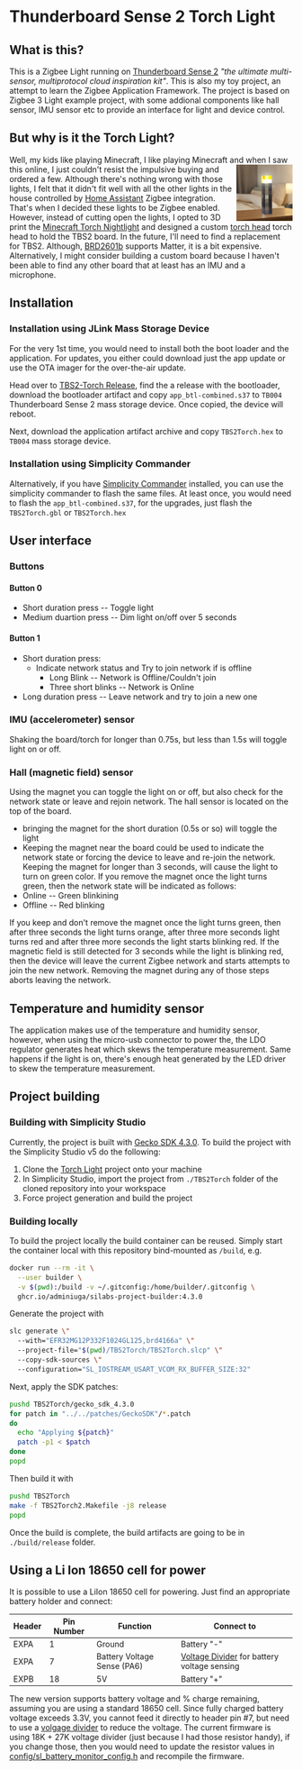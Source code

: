 # Thunderboard Sense 2 Torch Light

## What is this?

This is a Zigbee Light running on [Thunderboard Sense 2](https://www.silabs.com/documents/public/user-guides/ug309-sltb004a-user-guide.pdf) *"the ultimate multi-sensor, multiprotocol cloud inspiration kit"*.
This is also my toy project, an attempt to learn the Zigbee Application Framework. The project is based on Zigbee 3 Light
example project, with some addional components like hall sensor, IMU sensor etc to provide an interface for light and device control.

## But why is it the Torch Light?

Well, my kids like playing Minecraft, I like playing Minecraft and when I saw this <img align="right" width="100" height="100" src="Docs/Media/minecraft-torch-toy.png">
online, I just couldn't resist the impulsive buying and ordered a few. Although there's nothing wrong with those lights, I felt that it didn't fit well with all the other
lights in the house controlled by [Home Assistant](https://www.home-assistant.io/) Zigbee integration.
That's when I decided these lights to be Zigbee enabled.
However, instead of cutting open the lights, I opted to 3D print the [Minecraft Torch Nightlight][3d Source Torch Light] and designed a custom [torch head](3D%20Models/TBS2-Torch-Head.stl)
torch head to hold the TBS2 board. In the future, I'll need to find a replacement for TBS2. Although, [BRD2601b](https://www.silabs.com/documents/public/user-guides/ug524-brd2601b-user-guide.pdf)
supports Matter, it is a bit expensive. Alternatively, I might consider building a custom board because I haven't been able to find any other board that at least has an IMU and a microphone.

## Installation

### Installation using JLink Mass Storage Device

For the very 1st time, you would need to install both the boot loader and the application. For updates, you either could download just the app update or use the OTA imager for the over-the-air update.

Head over to [TBS2-Torch Release](https://github.com/Adminiuga/TBS2Torch/releases), find the a release with the bootloader, download the bootloader artifact and copy `app_btl-combined.s37` to `TB004` Thunderboard Sense 2 mass storage device. Once copied, the device will reboot.

Next, download the application artifact archive and copy `TBS2Torch.hex` to `TB004` mass storage device.

### Installation using Simplicity Commander

Alternatively, if you have [Simplicity Commander][Simplicity Commander] installed, you can use the simplicity commander to flash the same files. At least once, you would need to flash the `app_btl-combined.s37`, for the upgrades, just flash the `TBS2Torch.gbl` or `TBS2Torch.hex`

## User interface

### Buttons

#### Button 0

- Short duration press -- Toggle light
- Medium duartion press -- Dim light on/off over 5 seconds

#### Button 1

- Short duration press:
  - Indicate network status and Try to join network if is offline
    - Long Blink -- Network is Offline/Couldn't join
    - Three short blinks -- Network is Online
- Long duration press -- Leave network and try to join a new one

### IMU (accelerometer) sensor

Shaking the board/torch for longer than 0.75s, but less than 1.5s will toggle light on or off.

### Hall (magnetic field) sensor

Using the magnet you can toggle the light on or off, but also check for the network state or leave and rejoin network.
The hall sensor is located on the top of the board.

- bringing the magnet for the short duration (0.5s or so) will toggle the light
- Keeping the magnet near the board could be used to indicate the network state or forcing the device to leave and re-join the network. Keeping the magnet for longer than 3 seconds, will cause the light to turn on green color. If you remove the magnet once the light turns green, then the network state will be indicated as follows:
- Online -- Green blinkining
- Offline -- Red blinking

If you keep and don't remove the magnet once the light turns green, then after three seconds the light turns orange, after three more seconds light turns red and after three more seconds the light starts blinking red. If the magnetic field is still detected for 3 seconds while the light is blinking red, then the device will leave the current Zigbee network and starts attempts to join the new network. Removing the magnet during any of those steps aborts leaving the network.

## Temperature and humidity sensor

The application makes use of the temperature and humidity sensor, however, when using the micro-usb connector to power the, the LDO regulator generates heat which skews the temperature measurement. Same happens if the light is on, there's enough heat generated by the LED driver to skew the temperature measurement.

## Project building

### Building with Simplicity Studio

Currently, the project is built with [Gecko SDK 4.3.0][Current Gecko SDK]. To build the project with the Simplicity Studio v5 do the following:

1. Clone the [Torch Light][Torch Light GH] project onto your machine
2. In Simplicity Studio, import the project from `./TBS2Torch` folder of the cloned repository into your workspace
3. Force project generation and build the project

### Building locally

To build the project locally the build container can be reused. Simply start the container local with this repository bind-mounted as `/build`, e.g.

```bash
docker run --rm -it \
  --user builder \
  -v $(pwd):/build -v ~/.gitconfig:/home/builder/.gitconfig \
  ghcr.io/adminiuga/silabs-project-builder:4.3.0
```

Generate the project with

```bash
slc generate \"
  --with="EFR32MG12P332F1024GL125,brd4166a" \"
  --project-file="$(pwd)/TBS2Torch/TBS2Torch.slcp" \"
  --copy-sdk-sources \"
  --configuration="SL_IOSTREAM_USART_VCOM_RX_BUFFER_SIZE:32"
```

Next, apply the SDK patches:

```bash
pushd TBS2Torch/gecko_sdk_4.3.0
for patch in "../../patches/GeckoSDK"/*.patch
do
  echo "Applying ${patch}"
  patch -p1 < $patch
done
popd
```

Then build it with

```bash
pushd TBS2Torch
make -f TBS2Torch2.Makefile -j8 release
popd
```

Once the build is complete, the build artifacts are going to be in `./build/release` folder.

## Using a Li Ion 18650 cell for power

It is possible to use a LiIon 18650 cell for powering. Just find an appropriate battery holder
and connect:

| Header | Pin Number | Function | Connect to |
| ---  | -- | ------ | -------- |
| EXPA |  1 | Ground | Battery "-" |
| EXPA |  7 | Battery Voltage Sense (PA6) | [Voltage Divider](https://en.wikipedia.org/wiki/Voltage_divider) for battery voltage sensing |
| EXPB | 18 | 5V     | Battery "+" |

The new version supports battery voltage and % charge remaining, assuming you are using a standard
18650 cell. Since fully charged battery voltage exceeds 3.3V, you cannot feed it directly to header
pin #7, but need to use a [volgage divider](https://en.wikipedia.org/wiki/Voltage_divider) to reduce the voltage. The current firmware is using 18K + 27K voltage divider (just because I had
those resistor handy), if you change those, then you would need to update the resistor values in
[config/sl_battery_monitor_config.h](./TBS2Torch/config/sl_battery_monitor_config.h) and recompile the firmware.

[Reference Table]: #
[Torch Light GH]: https://github.com/Adminiuga/TBS2Torch.git "TBS2 Torch Light Github Project"

[3d Source Torch Light]: https://www.thingiverse.com/thing:2002669 "3D Torch Light"

[Simplicity Commander]: https://community.silabs.com/s/article/simplicity-commander?language=en_US "Simplicity Commander"

[Current Gecko SDK]: https://github.com/SiliconLabs/gecko_sdk/releases/v4.3.0 "Gecko SDK"
